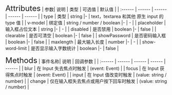 <ClientOnly>
  <xxx-input/>
<font size=5>Attributes</font>
| 参数| 说明 | 类型 | 可选值 | 默认值 |
| :------ | ------ | ------ | ------ | ------ |
| type | 类型 | string |- | text，textarea 和其他 原生 input 的 type 值 |
| v-model | 绑定值 | 	string / number / boolean |- | - |
| placeholder | 输入框占位文本 | 	string  |- | - |
| disabled | 是否禁用 | boolean |- | false |
| clearable | 是否可清空 | boolean |- | false |
| showPassword | 是否密码输入框 | boolean |- | false |
| maxlength | 最大输入长度 | number |- | - |
| show-word-limit | 是否显示输入字数统计 | boolean |- | false |

<font size=5>Methods</font>
| 事件名称| 说明 | 回调参数 |
| :------ | ------ | ------ | ------ | ------ |
| blur | 在 Input 失去焦点时触发 | (event: Event) |
| focus | 在 Input 获得焦点时触发 | (event: Event) |
| input | 在 Input 值改变时触发 | (value: string / number) |
| change | 仅在输入框失去焦点或用户按下回车时触发 | (value: string / number) |

</ClientOnly>
